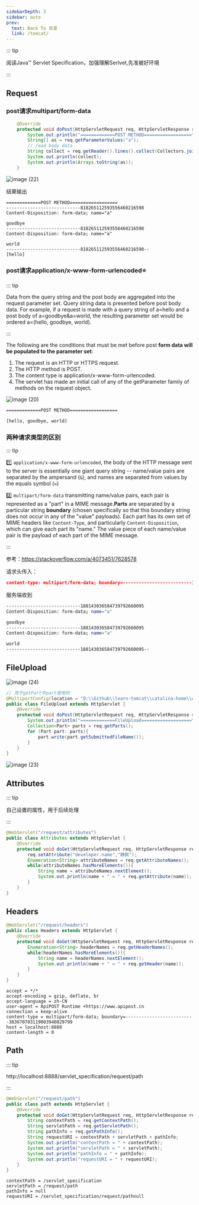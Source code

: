 ```yaml
---
sidebarDepth: 3
sidebar: auto
prev:
  text: Back To 目录
  link: /tomcat/
---
```


::: tip

阅读Java™ Servlet Specification，加强理解Serlvet,先准被好环境

:::

## Request

### post请求multipart/form-data

```java {6}
    @Override
    protected void doPost(HttpServletRequest req, HttpServletResponse resp) throws ServletException, IOException {
        System.out.println("=============POST METHOD==================");
        String[] as = req.getParameterValues("a");
        // read body data
        String collect = req.getReader().lines().collect(Collectors.joining(System.lineSeparator()));
        System.out.println(collect);
        System.out.println(Arrays.toString(as));
    }
```

![image (22)](https://gitee.com/q10viking/PictureRepos/raw/master/images//202112050620460.jpg)

结果输出

```
=============POST METHOD==================
----------------------------818265112593556460216598
Content-Disposition: form-data; name="a"

goodbye
----------------------------818265112593556460216598
Content-Disposition: form-data; name="a"

world
----------------------------818265112593556460216598--
[hello]
```

### post请求application/x-www-form-urlencoded:star:

::: tip

Data from the query string and the post body are aggregated into the request parameter set. Query string data is presented before post body data. For example, if a request is made with a query string of a=hello and a post body of a=goodbye&a=world, the resulting parameter set would be ordered a=(hello, goodbye, world).

:::

The following are the conditions that must be met before post **form data will be populated to the parameter set**:

1. The request is an HTTP or HTTPS request.
2. The HTTP method is POST.
3. The content type is application/x-www-form-urlencoded.
4. The servlet has made an initial call of any of the getParameter family of methods on the request object.

![image (20)](https://gitee.com/q10viking/PictureRepos/raw/master/images//202112050618418.jpg)

```sh
=============POST METHOD==================

[hello, goodbye, world]
```

### 两种请求类型的区别

::: tip

:one: `application/x-www-form-urlencoded`, the body of the HTTP message sent to the server is essentially one giant query string -- name/value pairs are separated by the ampersand (`&`), and names are separated from values by the equals symbol (`=`)

:two: `multipart/form-data` transmitting name/value pairs, each pair is represented as a "part" in a MIME message.**Parts** are separated by a particular string **boundary** (chosen specifically so that this boundary string does not occur in any of the "value" payloads). Each part has its own set of MIME headers like `Content-Type`, and particularly `Content-Disposition`, which can give each part its "name." The value piece of each name/value pair is the payload of each part of the MIME message.

:::

参考：https://stackoverflow.com/a/4073451/7628578

请求头传入：

```json
content-type: multipart/form-data; boundary=--------------------------188143036584739792660095
```

服务端收到

```sh
----------------------------188143036584739792660095
Content-Disposition: form-data; name="a"

goodbye
----------------------------188143036584739792660095
Content-Disposition: form-data; name="a"

world
----------------------------188143036584739792660095--
```



## FileUpload

![image (24)](https://gitee.com/q10viking/PictureRepos/raw/master/images//202112060630551.jpg)

```java
// 用于getPart中part使用的
@MultipartConfig(location = "D:\\Github\\learn-tomcat\\catalina-home\\webapps\\servlet-specification\\uploads")
public class FileUpload extends HttpServlet {
    @Override
    protected void doPost(HttpServletRequest req, HttpServletResponse resp) throws ServletException, IOException {
        System.out.println("=============FileUpload===================");
        Collection<Part> parts = req.getParts();
        for (Part part: parts){
            part.write(part.getSubmittedFileName());
        }
    }
}
```

![image (23)](https://gitee.com/q10viking/PictureRepos/raw/master/images//202112060629324.jpg)

## Attributes

::: tip

自己设置的属性，用于后续处理

:::

```java
@WebServlet("/request/attributes")
public class Attributes extends HttpServlet {
    @Override
    protected void doGet(HttpServletRequest req, HttpServletResponse resp) throws ServletException, IOException {
        req.setAttribute("developer.name","静默");
        Enumeration<String> attributeNames = req.getAttributeNames();
        while(attributeNames.hasMoreElements()){
            String name = attributeNames.nextElement();
            System.out.println(name + " = " + req.getAttribute(name));
        }
    }
}
```

## Headers

```java
@WebServlet("/request/headers")
public class Headers extends HttpServlet {
    @Override
    protected void doGet(HttpServletRequest req, HttpServletResponse resp) throws ServletException, IOException {
        Enumeration<String> headerNames = req.getHeaderNames();
        while(headerNames.hasMoreElements()){
            String name = headerNames.nextElement();
            System.out.println(name + " = " + req.getHeader(name));
        }
    }
}
```



```
accept = */*
accept-encoding = gzip, deflate, br
accept-language = zh-CN
user-agent = ApiPOST Runtime +https://www.apipost.cn
connection = keep-alive
content-type = multipart/form-data; boundary=--------------------------383670703119003940829799
host = localhost:8888
content-length = 0
```



## Path

::: tip

http://localhost:8888/servlet_specification/request/path

:::

```java
@WebServlet("/request/path")
public class path extends HttpServlet {
    @Override
    protected void doGet(HttpServletRequest req, HttpServletResponse resp) throws ServletException, IOException {
        String contextPath = req.getContextPath();
        String servletPath = req.getServletPath();
        String pathInfo = req.getPathInfo();
        String requestURI = contextPath + servletPath + pathInfo;
        System.out.println("contextPath = " + contextPath);
        System.out.println("servletPath = " + servletPath);
        System.out.println("pathInfo = " + pathInfo);
        System.out.println("requestURI = " + requestURI);
    }
}
```



```
contextPath = /servlet_specification
servletPath = /request/path
pathInfo = null
requestURI = /servlet_specification/request/pathnull
```

